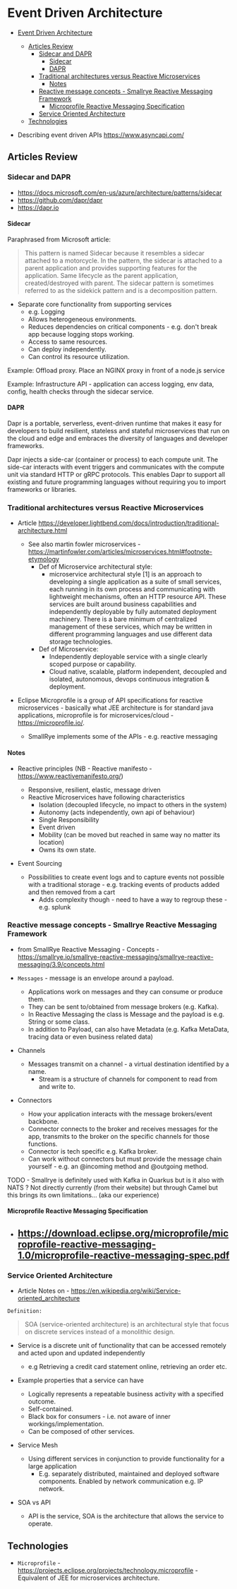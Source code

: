 # Event Driven Architecture

- [Event Driven Architecture](#event-driven-architecture)
  - [Articles Review](#articles-review)
    - [Sidecar and DAPR](#sidecar-and-dapr)
      - [Sidecar](#sidecar)
      - [DAPR](#dapr)
    - [Traditional architectures versus Reactive Microservices](#traditional-architectures-versus-reactive-microservices)
      - [Notes](#notes)
    - [Reactive message concepts - Smallrye Reactive Messaging Framework](#reactive-message-concepts---smallrye-reactive-messaging-framework)
      - [Microprofile Reactive Messaging Specification](#microprofile-reactive-messaging-specification)
    - [Service Oriented Architecture](#service-oriented-architecture)
  - [Technologies](#technologies)

- Describing event driven APIs <https://www.asyncapi.com/>

## Articles Review

### Sidecar and DAPR

- <https://docs.microsoft.com/en-us/azure/architecture/patterns/sidecar>
- <https://github.com/dapr/dapr>
- <https://dapr.io>

#### Sidecar

Paraphrased from Microsoft article:

> This pattern is named Sidecar because it resembles a sidecar attached to a motorcycle.
> In the pattern, the sidecar is attached to a parent application and provides supporting features for the application.
> Same lifecycle as the parent application, created/destroyed with parent.
> The sidecar pattern is sometimes referred to as the sidekick pattern and is a decomposition pattern.

- Separate core functionality from supporting services 
  - e.g. Logging
  - Allows heterogeneous environments.
  - Reduces dependencies on critical components - e.g. don't break app because logging stops working.
  - Access to same resources.
  - Can deploy independently.
  - Can control its resource utilization.

Example: Offload proxy. Place an NGINX proxy in front of a node.js service

Example: Infrastructure API - application can access logging, env data, config, health checks through the sidecar service.

#### DAPR

Dapr is a portable, serverless, event-driven runtime that makes it easy for developers to build resilient, stateless and stateful microservices that run on the cloud and edge and embraces the diversity of languages and developer frameworks.

Dapr injects a side-car (container or process) to each compute unit. The side-car interacts with event triggers and communicates with the compute unit via standard HTTP or gRPC protocols. This enables Dapr to support all existing and future programming languages without requiring you to import frameworks or libraries.

### Traditional architectures versus Reactive Microservices

- Article <https://developer.lightbend.com/docs/introduction/traditional-architecture.html>
  - See also martin fowler microservices - <https://martinfowler.com/articles/microservices.html#footnote-etymology>
    - Def of Microservice architectural style:  
      - microservice architectural style [1] is an approach to developing a single application as a suite of small services, each running in its own process and communicating with lightweight mechanisms, often an HTTP resource API. These services are built around business capabilities and independently deployable by fully automated deployment machinery. There is a bare minimum of centralized management of these services, which may be written in different programming languages and use different data storage technologies.
    - Def of Microservice: 
      - Independently deployable service with a single clearly scoped purpose or capability.
      - Cloud native, scalable, platform independent, decoupled and isolated, autonomous, devops continuous integration & deployment.

- Eclipse Microprofile is a group of API specifications for reactive microservices - basically what JEE architecture is for standard java applications, microprofile is for microservices/cloud - <https://microprofile.io/>.
  - SmallRye implements some of the APIs - e.g. reactive messaging

#### Notes

- Reactive principles (NB - Reactive manifesto - <https://www.reactivemanifesto.org/>)
  - Responsive, resilient, elastic, message driven
  - Reactive Microservices have following characteristics
    - Isolation (decoupled lifecycle, no impact to others in the system)
    - Autonomy (acts independently, own api of behaviour)
    - Single Responsibility
    - Event driven
    - Mobility (can be moved but reached in same way no matter its location)
    - Owns its own state.

- Event Sourcing
  - Possibilities to create event logs and to capture events not possible with a traditional storage - e.g. tracking events of products added and then removed from a cart
    - Adds complexity though - need to have a way to regroup these - e.g. splunk

### Reactive message concepts - Smallrye Reactive Messaging Framework

- from SmallRye Reactive Messaging - Concepts - <https://smallrye.io/smallrye-reactive-messaging/smallrye-reactive-messaging/3.9/concepts.html>

- `Messages` - message is an envelope around a payload. 
  - Applications work on messages and they can consume or produce them. 
  - They can be sent to/obtained from message brokers (e.g. Kafka). 
  - In Reactive Messaging the class is Message<T> and the payload is <T> e.g. String or some class.
  - In addition to Payload, can also have Metadata (e.g. Kafka MetaData, tracing data or even business related data)
- Channels
  - Messages transmit on a channel - a virtual destination identified by a name.
    - Stream is a structure of channels for component to read from and write to.
- Connectors
  - How your application interacts with the message brokers/event backbone. 
  - Connector connects to the broker and receives messages for the app, transmits to the broker on the specific channels for those functions.
  - Connector is tech specific e.g. Kafka broker.
  - Can work without connectors but must provide the message chain yourself - e.g. an @incoming method and @outgoing method.

TODO - Smallrye is definitely used with Kafka in Quarkus but is it also with NATS ? Not directly currently (from their website) but through Camel but this brings its own limitations... (aka our experience)

#### Microprofile Reactive Messaging Specification

- <https://download.eclipse.org/microprofile/microprofile-reactive-messaging-1.0/microprofile-reactive-messaging-spec.pdf>
  - 

### Service Oriented Architecture

- Article Notes on - <https://en.wikipedia.org/wiki/Service-oriented_architecture>

`Definition:`

> SOA (service-oriented architecture) is an architectural style that focus on discrete services instead of a monolithic design.

- Service is a discrete unit of functionality that can be accessed remotely and acted upon and updated independently
  - e.g Retrieving a credit card statement online, retrieving an order etc.

- Example properties that a service can have
  - Logically represents a repeatable business activity with a specified outcome.
  - Self-contained.
  - Black box for consumers - i.e. not aware of inner workings/implementation.
  - Can be composed of other services.

- Service Mesh
  - Using different services in conjunction to provide functionality for a large application
    - E.g. separately distributed, maintained and deployed software components. Enabled by network communication e.g. IP network.

- SOA vs API
  - API is the service, SOA is the architecture that allows the service to operate.

## Technologies

- `Microprofile` - <https://projects.eclipse.org/projects/technology.microprofile> - Equivalent of JEE for microservices architecture.
